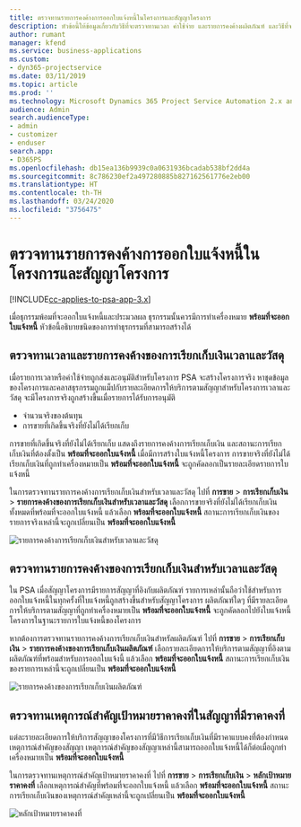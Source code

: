 ```yaml
---
title: ตรวจทานรายการคงค้างการออกใบแจ้งหนี้ในโครงการและสัญญาโครงการ
description: หัวข้อนี้ให้ข้อมูลเกี่ยวกับวิธีที่จะตรวจทานเวลา ค่าใช้จ่าย และรายการคงค้างผลิตภัณฑ์ และวิธีที่จะทำเครื่องหมายว่าพร้อมสำหรับการออกใบแจ้งหนี้
author: rumant
manager: kfend
ms.service: business-applications
ms.custom:
- dyn365-projectservice
ms.date: 03/11/2019
ms.topic: article
ms.prod: ''
ms.technology: Microsoft Dynamics 365 Project Service Automation 2.x and 3.x
audience: Admin
search.audienceType:
- admin
- customizer
- enduser
search.app:
- D365PS
ms.openlocfilehash: db15ea136b9939c0a0631936bcadab538bf2dd4a
ms.sourcegitcommit: 8c786230ef2a497280885b827162561776e2eb00
ms.translationtype: HT
ms.contentlocale: th-TH
ms.lasthandoff: 03/24/2020
ms.locfileid: "3756475"
---
```

# <a name="review-the-invoicing-backlog-on-projects-and-project-contracts"></a>ตรวจทานรายการคงค้างการออกใบแจ้งหนี้ในโครงการและสัญญาโครงการ

[!INCLUDE[cc-applies-to-psa-app-3.x](../includes/cc-applies-to-psa-app-3x.md)]

เมื่อธุกรรมพ้อมที่จะออกใบแจ้งหนี้และประมวลผล ธุรกรรมนั้นควรมีการทำเครื่องหมาย **พร้อมที่จะออกใบแจ้งหนี้** หัวข้อนี้อธิบายชนิดของการทำธุรกรรมที่สามารถสร้างได้

## <a name="review-the-time-and-material-billing-backlog"></a>ตรวจทานเวลาและรายการคงค้างของการเรียกเก็บเงินเวลาและวัสดุ

เมื่อรายการเวลาหรือค่าใช้จ่ายถูกส่งและอนุมัติสำหรับโครงการ PSA จะสร้างโครงการจริง หาชุดข้อมูลของโครงการและคลาสธุรกรรมถูกแม็ปกับรายละเอียดการให้บริการตามสัญญาสำหรับโครงการเวลาและวัสดุ จะมีโครงการจริงถูกสร้างขึ้นเมื่อรายการได้รับการอนุมัติ

- จำนวนจริงของต้นทุน 
- การขายที่เกิดขึ้นจริงที่ยังไม่ได้เรียกเก็บ

การขายที่เกิดขึ้นจริงที่ยังไม่ได้เรียกเก็บ แสดงถึงรายการคงค้างการเรียกเก็บเงิน และสถานะการเรียกเก็บเงินที่ต้องตั้งเป็น **พร้อมที่จะออกใบแจ้งหนี้** เมื่อมีการสร้างใบแจ้งหนี้โครงการ การขายจริงที่ยังไม่ได้เรียกเก็บเงินที่ถูกทำเครื่องหมายเป็น **พร้อมที่จะออกใบแจ้งหนี้** จะถูกคัดลอกเป็นรายละเอียดรายการใบแจ้งหนี้

ในการตรวจทานรายการคงค้างการเรียกเก็บเงินสำหรับเวลาและวัสดุ ไปที่ **การขาย** \> **การเรียกเก็บเงิน** \> **รายการคงค้างของการเรียกเก็บเงินสำหรับเวลาและวัสดุ** เลือกการขายจริงที่ยังไม่ได้เรียกเก็บเงินทั้งหมดที่พร้อมที่จะออกใบแจ้งหนี้ แล้วเลือก **พร้อมที่จะออกใบแจ้งหนี้** สถานะการเรียกเก็บเงินของรายการจริงเหล่านี้จะถูกเปลี่ยนเป็น **พร้อมที่จะออกใบแจ้งหนี้**

![รายการคงค้างการเรียกเก็บเงินสำหรับเวลาและวัสดุ](media/TMBacklog.png)

## <a name="review-the-product-billing-backlog"></a>ตรวจทานรายการคงค้างของการเรียกเก็บเงินสำหรับเวลาและวัสดุ

ใน PSA เมื่อสัญญาโครงการมีรายการสัญญาที่อิงกับผลิตภัณฑ์ รายการเหล่านั้นถือว่าใช้สำหรับการออกใบแจ้งหนี้ในทุกครั้งที่ใบแจ้งหนี้ถูกสร้างขึ้นสำหรับสัญญาโครงการ ผลิตภัณฑ์ใดๆ ที่มีรายละเอียดการให้บริการตามสัญญาที่ถูกทำเครื่องหมายเป็น **พร้อมที่จะออกใบแจ้งหนี้** จะถูกคัดลอกไปยังใบแจ้งหนี้โครงการในฐานะรายการใบแจ้งหนี้ของโครงการ

หากต้องการตรวจทานรายการคงค้างการเรียกเก็บเงินสำหรัลผลิตภัณฑ์ ไปที่ **การขาย** \> **การเรียกเก็บเงิน** \> **รายการคงค้างของการเรียกเก็บเงินผลิตภัณฑ์** เลือกรายละเอียดการให้บริการตามสัญญาที่อิงตามผลิตภัณฑ์ที่พร้อมสำหรับการออกใบแจ้งนี้ แล้วเลือก **พร้อมที่จะออกใบแจ้งหนี้** สถานะการเรียกเก็บเงินของรายการเหล่านี้จะถูกเปลี่ยนเป็น **พร้อมที่จะออกใบแจ้งหนี้**

![รายการคงค้างของการเรียกเก็บเงินผลิตภัณฑ์](media/ProductBacklog.png)

## <a name="review-billing-milestones-on-fixed-price-contracts"></a>ตรวจทานเหตุการณ์สำคัญเป้าหมายราคาคงที่ในสัญญาที่มีราคาคงที่

แต่ละรายละเอียดการให้บริการสัญญาของโครงการที่มีวิธีการเรียกเก็บเงินที่มีราคาแบบคงที่ต้องกำหนดเหตุการณ์สำคัญของสัญญา เหตุการณ์สำคัญของสัญญาเหล่านี้สามารถออกใบแจ้งหนี้ได้ก็ต่อเมื่อถูกทำเครื่องหมายเป็น **พร้อมที่จะออกใบแจ้งหนี้** 

ในการตรวจทานเหตุการณ์สำคัญเป้าหมายราคาคงที่ ไปที่ **การขาย** \> **การเรียกเก็บเงิน** \> **หลักเป้าหมายราคาคงที่** เลือกเหตุการณ์สำคัญที่พร้อมที่จะออกใบแจ้งหนี้ แล้วเลือก **พร้อมที่จะออกใบแจ้งหนี้** สถานะการเรียกเก็บเงินของเหตุการณ์สำคัญเหล่านี้จะถูกเปลี่ยนเป็น **พร้อมที่จะออกใบแจ้งหนี้**

![หลักเป้าหมายราคาคงที่](media/FPBacklog.png)
